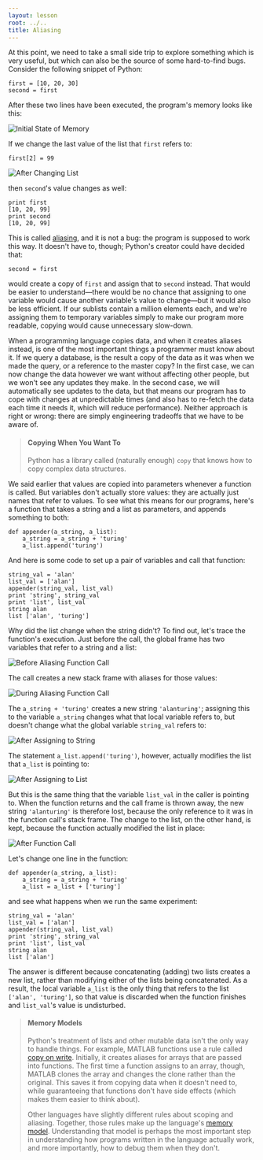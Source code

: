 ```yaml
---
layout: lesson
root: ../..
title: Aliasing
---
```

At this point,
we need to take a small side trip to explore something which is very useful,
but which can also be the source of some hard-to-find bugs.
Consider the following snippet of Python:

~~~
first = [10, 20, 30]
second = first
~~~

After these two lines have been executed,
the program's memory looks like this:

<img src="img/python-alias-01.svg" alt="Initial State of Memory" />

If we change the last value of the list that `first` refers to:

~~~
first[2] = 99
~~~

<img src="img/python-alias-02.svg" alt="After Changing List" />

then `second`'s value changes as well:

~~~
print first
[10, 20, 99]
print second
[10, 20, 99]
~~~

This is called [aliasing](../gloss.html#alias),
and it is not a bug:
the program is supposed to work this way.
It doesn't have to, though;
Python's creator could have decided that:

~~~
second = first
~~~

would create a copy of `first`
and assign that to `second` instead.
That would be easier to understand&mdash;there would be no chance that
assigning to one variable would cause another variable's value to change&mdash;but
it would also be less efficient.
If our sublists contain a million elements each,
and we're assigning them to temporary variables
simply to make our program more readable,
copying would cause unnecessary slow-down.

When a programming language copies data,
and when it creates aliases instead,
is one of the most important things a programmer must know about it.
If we query a database,
is the result a copy of the data as it was when we made the query,
or a reference to the master copy?
In the first case,
we can now change the data however we want without affecting other people,
but we won't see any updates they make.
In the second case,
we will automatically see updates to the data,
but that means our program has to cope with changes at unpredictable times
(and also has to re-fetch the data each time it needs it,
which will reduce performance).
Neither approach is right or wrong:
there are simply engineering tradeoffs that we have to be aware of.

> #### Copying When You Want To
>
> Python has a library called (naturally enough) `copy`
> that knows how to copy complex data structures.

We said earlier that
values are copied into parameters whenever a function is called.
But variables don't actually store values:
they are actually just names that refer to values.
To see what this means for our programs,
here's a function that takes a string and a list as parameters,
and appends something to both:

~~~
def appender(a_string, a_list):
    a_string = a_string + 'turing'
    a_list.append('turing')
~~~

And here is some code to set up a pair of variables and call that function:

~~~
string_val = 'alan'
list_val = ['alan']
appender(string_val, list_val)
print 'string', string_val
print 'list', list_val
string alan
list ['alan', 'turing']
~~~

Why did the list change when the string didn't?
To find out,
let's trace the function's execution.
Just before the call,
the global frame has two variables
that refer to a string and a list:

<img src="img/python-alias-03.svg" alt="Before Aliasing Function Call" />

The call creates a new stack frame with aliases for those values:

<img src="img/python-alias-04.svg" alt="During Aliasing Function Call" />

The `a_string + 'turing'` creates a new string `'alanturing'`;
assigning this to the variable `a_string`
changes what that local variable refers to,
but doesn't change what the global variable `string_val` refers to:

<img src="img/python-alias-05.svg" alt="After Assigning to String" />

The statement `a_list.append('turing')`,
however,
actually modifies the list that `a_list` is pointing to:

<img src="img/python-alias-06.svg" alt="After Assigning to List" />

But this is the same thing that the variable `list_val` in the caller is pointing to.
When the function returns and the call frame is thrown away,
the new string `'alanturing'` is therefore lost,
because the only reference to it was in the function call's stack frame.
The change to the list,
on the other hand,
is kept,
because the function actually modified the list in place:

<img src="img/python-alias-07.svg" alt="After Function Call" />

Let's change one line in the function:

~~~
def appender(a_string, a_list):
    a_string = a_string + 'turing'
    a_list = a_list + ['turing']
~~~

and see what happens when we run the same experiment:

~~~
string_val = 'alan'
list_val = ['alan']
appender(string_val, list_val)
print 'string', string_val
print 'list', list_val
string alan
list ['alan']
~~~

The answer is different because
concatenating (adding) two lists creates a new list,
rather than modifying either of the lists being concatenated.
As a result,
the local variable `a_list` is the only thing that refers to the list
`['alan', 'turing']`,
so that value is discarded when the function finishes
and `list_val`'s value is undisturbed.

> #### Memory Models
>
> Python's treatment of lists and other mutable data
> isn't the only way to handle things.
> For example,
> MATLAB functions
> use a rule called [copy on write](../gloss.html#copy-on-write).
> Initially,
> it creates aliases for arrays that are passed into functions.
> The first time a function assigns to an array,
> though,
> MATLAB clones the array
> and changes the clone rather than the original.
> This saves it from copying data when it doesn't need to,
> while guaranteeing that functions don't have side effects
> (which makes them easier to think about).
> 
> Other languages have slightly different rules about scoping and aliasing.
> Together,
> those rules make up the language's
> [memory model](../gloss.html#memory-model).
> Understanding that model is perhaps the most important step
> in understanding how programs written in the language actually work,
> and more importantly,
> how to debug them when they don't.
